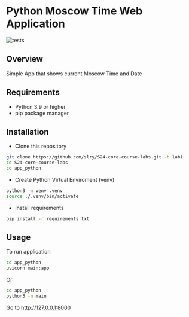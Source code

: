 # Python Moscow Time Web Application
![tests](https://github.com/slry/S24-core-course-labs/actions/workflows/python_tests.yml/badge.svg?branch=lab1)

## Overview
Simple App that shows current Moscow Time and Date

## Requirements
- Python 3.9 or higher
- pip package manager

## Installation
- Clone this repository
```bash
git clone https://github.com/slry/S24-core-course-labs.git -b lab1
cd S24-core-course-labs
cd app_python
```
- Create Python Virtual Enviroment (venv)
```bash
python3 -m venv .venv
source ./.venv/bin/activate
```
- Install requirements
```bash
pip install -r requirements.txt
```

## Usage
To run application
```bash
cd app_python
uvicorn main:app
```
Or
```bash
cd app_python
python3 -m main
```
Go to http://127.0.0.1:8000
